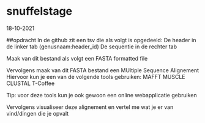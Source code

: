# snuffelstage
18-10-2021

##opdracht
In de github zit een tsv die als volgt is opgedeeld:
De header in de linker tab (genusnaam:header_id)
De sequentie in de rechter tab

Maak van dit bestand als volgt een FASTA formatted file

Vervolgens maak van dit FASTA bestand een MUltiple Sequence Alignement
Hiervoor kun je een van de volgende tools gebruiken:
MAFFT 
MUSCLE
CLUSTAL
T-Coffee

Tip: voor deze tools kun je ook gewoon een online webapplicatie gebruiken

Vervolgens visualiseer deze alignement en vertel me wat je er van vind/dingen die je opvalt
